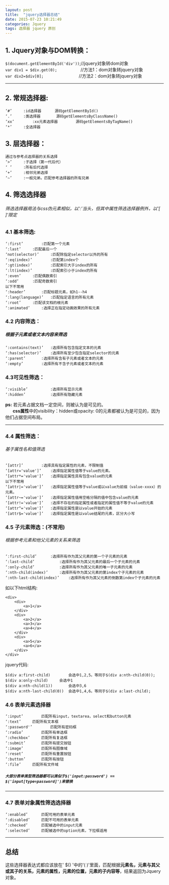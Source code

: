 ```yaml
---
layout: post
title:  "jquery选择器总结"
date: 2015-07-23 10:21:49
categories: Jquery
tags: 选择器 jquery 原创
---
```

## 1. Jquery对象与DOM转换： ##
`$(document.getElementById('div'))`;//jquery对象转dom对象  
`var div1 = $div.get(0);`&nbsp;&nbsp;&nbsp;&nbsp;&nbsp;&nbsp;&nbsp;&nbsp;&nbsp;&nbsp;&nbsp;&nbsp;&nbsp;&nbsp;&nbsp;&nbsp;&nbsp;&nbsp; //方法1：dom对象转jquery对象<br/>
`var div2=$div[0];`&emsp;&emsp;&emsp;&emsp;&emsp;&emsp;&emsp;&emsp;//方法2：dom对象转jquery对象
***
## 2. 常规选择器: ##
	‘#’		:id选择器		源码getElementById()
	‘.’		:类选择器		源码getElementsByClassName()
	‘xx’		:xx元素选择器		源码getElementsByTagName()
	‘*’		:全选择器

## 3. 层选择器： ##
	通过与参考点选择器的关系选择
	‘>’		:子选择（第一代后代）
	‘ ’		:所有后代选择
	‘+’		:相邻兄弟选择
	‘~’		:一般兄弟。匹配参考选择器的所有兄弟

## 4. 筛选选择器 ##
###### 筛选选择器用法与css伪元素相似，以‘:’当头，但其中属性筛选选择器例外，以'[ ]'限定 ######

### 4.1 基本筛选: ###
	‘:first’		:匹配第一个元素
	‘:last’		:匹配最后一个
	‘not(selector)’		:匹配除指定selector以外的所有
	‘:eq(index)’		:匹配第index个
	‘:gt(index)’		:匹配索引大于index的所有
	‘:lt(index)’		:匹配索引小于index的所有
	‘:even’		:匹配偶数索引
	‘:odd’		:匹配奇数索引
	以下不常用
	‘:header’		:匹配标题元素，如h1--h4
	‘:lang(language)’	:匹配指定语言的所有元素
	‘:root’		:匹配该文档的根元素
	‘:animated’		:选择正在指定动画效果的所有元素

### 4.2 内容筛选： ###
##### 根据子元素或者文本内容来筛选 #####
	‘:contains(text)’	:选择所有包含指定文本的元素
	‘:has(selector)’	:选择所有至少包含指定selector的元素
	‘:parent’		:选择所有含有子元素或者文本的元素
	‘:empty’		:选择所有不含子元素或者文本的元素

### 4.3可见性筛选： ###
	‘:visible’			:选择所有显示元素
	‘:hidden’			:选择所有隐藏元素

**ps:** 若元素占据文档一定空间，则被认为是可见的。
<br>&nbsp;&nbsp;&nbsp;&nbsp;&nbsp;&nbsp;**css属性**中的visibility：hidden或opacity: 0的元素都被认为是可见的，因为他们占据空间布局。
***

### 4.4 属性筛选： ###
###### 基于属性名和值筛选 ######
	‘[attr]’		:选择具有指定属性的元素，不限制值
	‘[attr='value']’	:选择指定属性值等于value的元素。
	‘[attr*='value']’	:选择指定属性具有包含value的元素
	以下不常用
	‘[attr|='value']’	:选择指定属性值等于value或以value为前缀（value-xxxx）的元素。
	‘[attr~='value']’	:选择指定属性值用空格分隔的值中包含value的元素
	‘[attr!='value']’	:选择不存在的指定属性或者指定的属性值不等于value的元素
	‘[attr^='value']’	:选择指定属性是以value开始的元素
	‘[attr$='value']’	:选择指定属性是以value结尾的元素，区分大小写

### 4.5 子元素筛选：(不常用) ###
###### 根据参考元素和他父元素的关系来筛选 ######
	‘:first-child’		:选择所有作为其父元素的第一个子元素的元素
	‘:last-child’			:选择所有作为其父元素的最后一个子元素的元素
	‘:only-child’			:选择所有作为其父元素的唯一子元素的元素
	‘:nth-child(index)’		:选择所有作为其父元素的第index个子元素的元素
	‘:nth-last-child(index)’	:选择所有作为其父元素的倒数第index个子元素的元素

如以下html结构:
    
	<div>
		<div>
			<a>1</a>
		</div>
		<div>
			<a>2</a>
			<a>3</a>
			<a>4</a>
		</div>
		<div>
			<a>5</a>
			<a>6</a>
		</div>
	</div>

jquery代码:
    
	$(div a:first-child)		会选中1,2,5。等同于$(div a:nth-child(0));
	$(div a:only-child)		会选中1
	$(div a:nth-child(1))		会选中3,6
	$(div a:nth-last-child(0))	会选中1,4,6。等同于$(div a:last-child);

### 4.6 表单元素选择器 ###
	‘:input’		匹配所有input，textarea，select和button元素
	‘:text’		匹配所有文本框
	‘:password'’		匹配所有密码框
	‘:radio’		匹配所有单选框
	‘:checkbox’		匹配所有复选框
	‘:submit’		匹配所有提交按钮
	‘:image’		匹配所有图像域
	‘:reset’		匹配所有重置按钮
	‘:button’		匹配所有按钮
	‘:file’		匹配所有文件域

##### `大部分表单类型筛选器都可以类似于$('input:password') == $('input[type=password]')来替换` #####
***

### 4.7 表单对象属性筛选选择器 ###
	‘:enabled’		匹配可用的表单元素
	‘:disabled’		匹配不可用的表单元素
	‘:checked’		匹配被选中的input元素
	‘:selected’		匹配被选中的option元素，下拉框适用
***

## 总结 ##
这些选择器表达式都应该放在' $() '中的'( )'里面，匹配根据**元素名，元素与其父或其子的关系，元素的属性，元素的位置，元素的子内容等**，结果返回为Jquery对象。